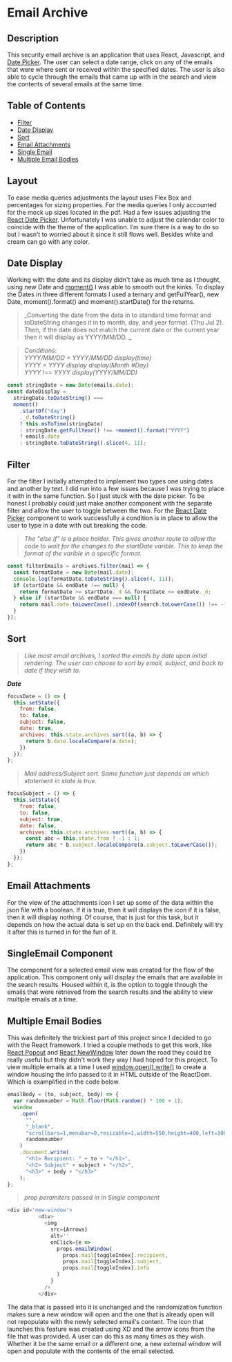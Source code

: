 # Email Archive

## **Description**

This security email archive is an application that uses React, Javascript, and [Date Picker](https://reactdatepicker.com/). The user can select a date range, click on any of the emails that were where sent or received within the specified dates. The user is also able to cycle through the emails that came up with in the search and view the contents of several emails at the same time.

## Table of Contents

- [Filter](#Filter)
- [Date Display](#Date-Display)
- [Sort](#Sort)
- [Email Attachments](#Email-Attachments)
- [Single Email](#SingleEmail-Component)
- [Multiple Email Bodies](#Multiple-Email-Bodies)

## **Layout**

To ease media queries adjustments the layout uses Flex Box and percentages for sizing properties. For the media queries I only accounted for the mock up sizes located in the pdf. Had a few issues adjusting the [React Date Picker](https://reactdatepicker.com/). Unfortunately I was unable to adjust the calendar color to coincide with the theme of the application. I’m sure there is a way to do so but I wasn’t to worried about it since it still flows well. Besides white and cream can go with any color.

## **Date Display**

Working with the date and its display didn't take as much time as I thought, using new Date and [moment()](https://momentjs.com/) I was able to smooth out the kinks. To display the Dates in three different formats I used a ternary and getFullYear(), new Date, moment().format() and moment().startDate() for the returns.

> _Converting the date from the data in to standard time format and toDateString changes it in to month, day, and year format. (Thu Jul 2). Then, if the date does not match the current date or the current year then it will display as YYYY/MM/DD.
> _

> _Conditions:  
> YYYY/MM/DD = YYYY/MM/DD display(time)  
> YYYY = YYYY display display(Month #Day)  
> YYYY !== YYYY display(YYYY/MM/DD)_

```js
const stringDate = new Date(emails.date);
const dateDisplay =
  stringDate.toDateString() ===
  moment()
    .startOf("day")
    ._d.toDateString()
    ? this.msToTime(stringDate)
    : stringDate.getFullYear() !== +moment().format("YYYY")
    ? emails.date
    : stringDate.toDateString().slice(4, 11);
```

## **Filter**

For the filter I initially attempted to implement two types one using dates and another by text. I did run into a few issues because I was trying to place it with in the same function. So I just stuck with the date picker. To be honest I probably could just make another component with the separate filter and allow the user to toggle between the two. For the [React Date Picker](https://reactdatepicker.com/) component to work successfully a condition is in place to allow the user to type in a date with out breaking the code.

> _The "else if" is a place holder. This gives another route to allow the code to wait for the changes to the startDate varible. This to keep the format of the varible in a specific format._

```js
const filterEmails = archives.filter(mail => {
  const formatDate = new Date(mail.date);
  console.log(formatDate.toDateString().slice(4, 11));
  if (startDate && endDate !== null) {
    return formatDate >= startDate._d && formatDate <= endDate._d;
  } else if (startDate && endDate === null) {
    return mail.date.toLowerCase().indexOf(search.toLowerCase()) !== -1;
  }
});
```

## **Sort**

> _Like most email archives, I sorted the emails by date upon initial rendering. The user can choose to sort by email, subject, and back to date if they wish to._

_**Date**_

```js
focusDate = () => {
  this.setState({
    from: false,
    to: false,
    subject: false,
    date: true,
    archives: this.state.archives.sort((a, b) => {
      return b.date.localeCompare(a.date);
    })
  });
};
```

> _Mail address/Subject sort. Same function just depends on which statement in state is true._

```js
focusSubject = () => {
  this.setState({
    from: false,
    to: false,
    subject: true,
    date: false,
    archives: this.state.archives.sort((a, b) => {
      const abc = this.state.from ? -1 : 1;
      return abc * b.subject.localeCompare(a.subject.toLowerCase());
    })
  });
};
```

## **Email Attachments**

For the view of the attachments icon I set up some of the data within the json file with a boolean. If it is true, then it will displays the icon if it is false, then it will display nothing. Of course, that is just for this task, but it depends on how the actual data is set up on the back end. Definitely will try it after this is turned in for the fun of it.

## **SingleEmail Component**

The component for a selected email view was created for the flow of the application. This component only will display the emails that are available in the search results. Housed within it, is the option to toggle through the emails that were retrieved from the search results and the ability to view multiple emails at a time.

## **Multiple Email Bodies**

This was definitely the trickiest part of this project since I decided to go with the React framework. I tried a couple methods to get this work, like [React Popout](https://github.com/JakeGinnivan/react-popout) and [React NewWindow](https://github.com/rmariuzzo/react-new-window) later down the road they could be really useful but they didn't work they way I had hoped for this project. To view multiple emails at a time I used [window.open().write()](https://reactdatepicker.com/) to create a window housing the info passed to it in HTML outside of the ReactDom. Which is examplified in the code below.

```js
emailBody = (to, subject, body) => {
  var randomnumber = Math.floor(Math.random() * 100 + 1);
  window
    .open(
      "",
      "_blank",
      "scrollbars=1,menubar=0,resizable=1,width=550,height=400,left=1000, top=1000",
      randomnumber
    )
    .document.write(
      "<h1> Recipient: " + to + "</h1>",
      "<h2> Subject" + subject + "</h2>",
      "<h3>" + body + "</h3>"
    );
};
```

> _prop peramiters passed in in Single component_

```js
<div id='new-window'>
          <div>
            <img
              src={Arrows}
              alt=''
              onClick={e =>
                props.emailWindow(
                  props.mail[toggleIndex].recipient,
                  props.mail[toggleIndex].subject,
                  props.mail[toggleIndex].info
                )
              }
            />
          </div>
```

The data that is passed into it is unchanged and the randomization function makes sure a new window will open and the one that is already open will not repopulate with the newly selected email's content. The icon that launches this feature was created using XD and the arrow icons from the file that was provided. A user can do this as many times as they wish. Whether it be the same email or a different one, a new external window will open and populate with the contents of the email selected.
